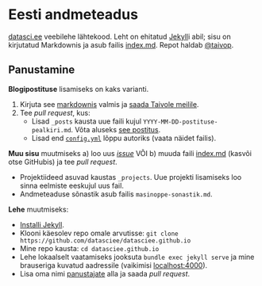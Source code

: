 # Eesti andmeteadus

[datasci.ee](http://datasci.ee) veebilehe lähtekood. Leht on ehitatud [Jekyll](https://jekyllrb.com)i abil; sisu on kirjutatud Markdownis ja asub failis [index.md](https://github.com/datasciee/datasciee.github.io/blob/master/index.md). Repot haldab [@taivop](https://github.com/taivop).

## Panustamine
**Blogipostituse** lisamiseks on kaks varianti.

1. Kirjuta see [markdownis](https://github.com/adam-p/markdown-here/wiki/Markdown-Cheatsheet) valmis ja [saada Taivole meilile](mailto:taivo@pungas.ee).
2. Tee *pull request*, kus:
	* Lisad `_posts` kausta uue faili kujul `YYYY-MM-DD-postituse-pealkiri.md`. Võta aluseks [see postitus](/_posts/2017-07-05-communicating-estonian-data-science.md).
	* Lisad end [`config.yml`](/_config.yml) lõppu autoriks (vaata näidet failis).



**Muu sisu** muutmiseks a) loo uus [*issue*](https://github.com/datasciee/datasciee.github.io/issues/new) VÕI b) muuda faili [index.md](https://github.com/datasciee/datasciee.github.io/blob/master/index.md) (kasvõi otse GitHubis) ja tee *pull request*.

* Projektiideed asuvad kaustas `_projects`. Uue projekti lisamiseks loo sinna eelmiste eeskujul uus fail.
* Andmeteaduse sõnastik asub failis `masinoppe-sonastik.md`.


**Lehe** muutmiseks:

* [Installi Jekyll](https://jekyllrb.com/docs/quickstart/).
* Klooni käesolev repo omale arvutisse: `git clone https://github.com/datasciee/datasciee.github.io`
* Mine repo kausta: `cd datasciee.github.io`
* Lehe lokaalselt vaatamiseks jooksuta `bundle exec jekyll serve` ja mine brauseriga kuvatud aadressile (vaikimisi [localhost:4000](http://localhost:4000)).
* Lisa oma nimi [panustajate](https://github.com/datasciee/datasciee.github.io/blob/master/index.md#panustajad) alla ja saada *pull request*.
